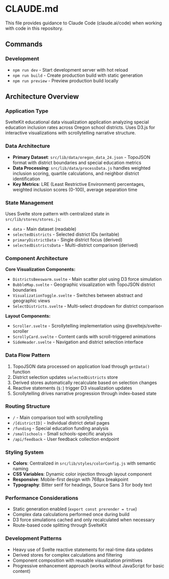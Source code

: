 # CLAUDE.md

This file provides guidance to Claude Code (claude.ai/code) when working with code in this repository.

## Commands

### Development
- `npm run dev` - Start development server with hot reload
- `npm run build` - Create production build with static generation
- `npm run preview` - Preview production build locally

## Architecture Overview

### Application Type
SvelteKit educational data visualization application analyzing special education inclusion rates across Oregon school districts. Uses D3.js for interactive visualizations with scrollytelling narrative structure.

### Data Architecture
- **Primary Dataset**: `src/lib/data/oregon_data_24.json` - TopoJSON format with district boundaries and special education metrics
- **Data Processing**: `src/lib/data/processData.js` handles weighted inclusion scoring, quartile calculations, and neighbor district identification
- **Key Metrics**: LRE (Least Restrictive Environment) percentages, weighted inclusion scores (0-100), average separation time

### State Management
Uses Svelte store pattern with centralized state in `src/lib/stores/stores.js`:
- `data` - Main dataset (readable)
- `selectedDistricts` - Selected district IDs (writable)  
- `primaryDistrictData` - Single district focus (derived)
- `selectedDistrictsData` - Multi-district comparison (derived)

### Component Architecture

**Core Visualization Components:**
- `DistrictsBeeswarm.svelte` - Main scatter plot using D3 force simulation
- `BubbleMap.svelte` - Geographic visualization with TopoJSON district boundaries
- `VisualizationToggle.svelte` - Switches between abstract and geographic views
- `SelectDistricts.svelte` - Multi-select dropdown for district comparison

**Layout Components:**
- `Scroller.svelte` - Scrollytelling implementation using @sveltejs/svelte-scroller
- `ScrollyCard.svelte` - Content cards with scroll-triggered animations
- `SideHeader.svelte` - Navigation and district selection interface

### Data Flow Pattern
1. TopoJSON data processed on application load through `getData()` function
2. District selection updates `selectedDistricts` store
3. Derived stores automatically recalculate based on selection changes
4. Reactive statements (`$:`) trigger D3 visualization updates
5. Scrollytelling drives narrative progression through index-based state

### Routing Structure
- `/` - Main comparison tool with scrollytelling
- `/[districtID]` - Individual district detail pages
- `/funding` - Special education funding analysis
- `/smallschools` - Small schools-specific analysis
- `/api/feedback` - User feedback collection endpoint

### Styling System
- **Colors**: Centralized in `src/lib/styles/colorConfig.js` with semantic naming
- **CSS Variables**: Dynamic color injection through layout component
- **Responsive**: Mobile-first design with 768px breakpoint
- **Typography**: Bitter serif for headings, Source Sans 3 for body text

### Performance Considerations
- Static generation enabled (`export const prerender = true`)
- Complex data calculations performed once during build
- D3 force simulations cached and only recalculated when necessary
- Route-based code splitting through SvelteKit

### Development Patterns
- Heavy use of Svelte reactive statements for real-time data updates
- Derived stores for complex calculations and filtering
- Component composition with reusable visualization primitives
- Progressive enhancement approach (works without JavaScript for basic content)